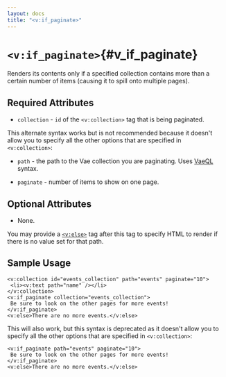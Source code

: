 ```yaml
---
layout: docs
title: "<v:if_paginate>"
---
```


# `<v:if_paginate>`{#v_if_paginate}

Renders its contents only if a specified collection contains more than a
certain number of items (causing it to spill onto multiple pages).

## Required Attributes

-   `collection` - `id` of the `<v:collection>` tag that is
    being paginated.

This alternate syntax works but is not recommended because it doesn't
allow you to specify all the other options that are specified in
`<v:collection>`:

-   `path` - the path to the Vae collection you are paginating. Uses
    [VaeQL](#vaeql) syntax.

-   `paginate` - number of items to show on one page.

## Optional Attributes

-   None.

You may provide a [`<v:else>`](#v_else) tag after this tag to specify
HTML to render if there is no value set for that path.

## Sample Usage

    <v:collection id="events_collection" path="events" paginate="10">
     <li><v:text path="name" /></li>
    </v:collection>
    <v:if_paginate collection="events_collection">
     Be sure to look on the other pages for more events!
    </v:if_paginate>
    <v:else>There are no more events.</v:else>

This will also work, but this syntax is deprecated as it doesn't allow
you to specify all the other options that are specified in
`<v:collection>`:

    <v:if_paginate path="events" paginate="10">
     Be sure to look on the other pages for more events!
    </v:if_paginate>
    <v:else>There are no more events.</v:else>
